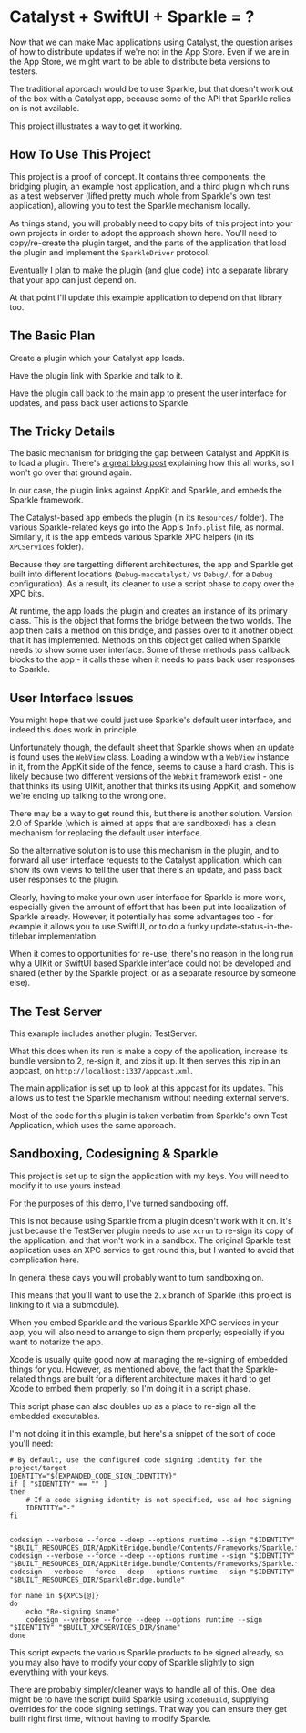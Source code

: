 # Catalyst + SwiftUI + Sparkle = ?

Now that we can make Mac applications using Catalyst, the question arises of how to distribute updates if we're not in the App Store. Even if we are in the App Store, we might want to be able to distribute beta versions to testers.

The traditional approach would be to use Sparkle, but that doesn't work out of the box with a Catalyst app, because some of the API that Sparkle relies on is not available.

This project illustrates a way to get it working.

## How To Use This Project

This project is a proof of concept. It contains three components: the bridging plugin, an example host application, and a third plugin which runs as a test webserver (lifted pretty much whole from Sparkle's own test application), allowing you to test the Sparkle mechanism locally. 

As things stand, you will probably need to copy bits of this project into your own projects in order to adopt the approach shown here. You'll need to copy/re-create the plugin target, and the parts of the application that load the plugin and implement the `SparkleDriver` protocol. 

Eventually I plan to make the plugin (and glue code) into a separate library that your app can just depend on. 

At that point I'll update this example application to depend on that library too.

## The Basic Plan

Create a plugin which your Catalyst app loads.

Have the plugin link with Sparkle and talk to it.

Have the plugin call back to the main app to present the user interface for updates, and pass back user actions to Sparkle.


## The Tricky Details

The basic mechanism for bridging the gap between Catalyst and AppKit is to load a plugin. There's [a great blog post](https://www.highcaffeinecontent.com/blog/20190607-Beyond-the-Checkbox-with-Catalyst-and-AppKit) explaining how this all works, so I won't go over that ground again.

In our case, the plugin links against AppKit and Sparkle, and embeds the Sparkle framework.

The Catalyst-based app embeds the plugin (in its `Resources/` folder). The various Sparkle-related keys go into the App's `Info.plist` file, as normal. Similarly, it is the app embeds various Sparkle XPC helpers (in its `XPCServices` folder). 

Because they are targetting different architectures, the app and Sparkle get built into different locations (`Debug-maccatalyst/` vs `Debug/`, for a `Debug` configuration). As a result, its cleaner to use a script phase to copy over the XPC bits. 

At runtime, the app loads the plugin and creates an instance of its primary class. This is the object that forms the bridge between the two worlds. The app then calls a method on this bridge, and passes over to it another object that it has implemented. Methods on this object get called when Sparkle needs to show some user interface. Some of these methods pass callback blocks to the app - it calls these when it needs to pass back user responses to Sparkle.  


## User Interface Issues 

You might hope that we could just use Sparkle's default user interface, and indeed this does work in principle. 

Unfortunately though, the default sheet that Sparkle shows when an update is found uses the `WebView` class. Loading a window with a `WebView` instance in it, from the AppKit side of the fence, seems to cause a hard crash. This is likely because two different versions of the `WebKit` framework exist - one that thinks its using UIKit, another that thinks its using AppKit, and somehow we're ending up talking to the wrong one.  

There may be a way to get round this, but there is another solution. Version 2.0 of Sparkle (which is aimed at apps that are sandboxed) has a clean mechanism for replacing the default user interface. 

So the alternative solution is to use this mechanism in the plugin, and to forward all user interface requests to the Catalyst application, which can show its own views to tell the user that there's an update, and pass back user responses to the plugin.

Clearly, having to make your own user interface for Sparkle is more work, especially given the amount of effort that has been put into localization of Sparkle already. However, it potentially has some advantages too - for example it allows you to use SwiftUI, or to do a funky update-status-in-the-titlebar implementation.

When it comes to opportunities for re-use, there's no reason in the long run why a UIKit or SwiftUI based Sparkle interface could not be developed and shared (either by the Sparkle project, or as a separate resource by someone else).

## The Test Server

This example includes another plugin: TestServer.

What this does when its run is make a copy of the application, increase its bundle version to 2, re-sign it, and zips it up. It then serves this zip in an appcast, on `http://localhost:1337/appcast.xml`.

The main application is set up to look at this appcast for its updates. This allows us to test the Sparkle mechanism without needing external servers.

Most of the code for this plugin is taken verbatim from Sparkle's own Test Application, which uses the same approach.

## Sandboxing, Codesigning & Sparkle

This project is set up to sign the application with my keys. You will need to modify it to use yours instead.

For the purposes of this demo, I've turned sandboxing off. 

This is not because using Sparkle from a plugin doesn't work with it on. It's just because the TestServer plugin needs to use `xcrun` to re-sign its copy of the application, and that won't work in a sandbox. The original Sparkle test application uses an XPC service to get round this, but I wanted to avoid that complication here.   

In general these days you will probably want to turn sandboxing on. 

This means that you'll want to use the `2.x` branch of Sparkle (this project is linking to it via a submodule).

When you embed Sparkle and the various Sparkle XPC services in your app, you will also need to arrange to sign them properly; especially if you want to notarize the app.

Xcode is usually quite good now at managing the re-signing of embedded things for you. However, as mentioned above, the fact that the Sparkle-related things are built for a different architecture makes it hard to get Xcode to embed them properly, so I'm doing it in a script phase.

This script phase can also doubles up as a place to re-sign all the embedded executables.

I'm not doing it in this example, but here's a snippet of the sort of code you'll need:

```
# By default, use the configured code signing identity for the project/target
IDENTITY="${EXPANDED_CODE_SIGN_IDENTITY}"
if [ "$IDENTITY" == "" ]
then
    # If a code signing identity is not specified, use ad hoc signing
    IDENTITY="-"
fi


codesign --verbose --force --deep --options runtime --sign "$IDENTITY" "$BUILT_RESOURCES_DIR/AppKitBridge.bundle/Contents/Frameworks/Sparkle.framework/Versions/A/Resources/Updater.app"
codesign --verbose --force --deep --options runtime --sign "$IDENTITY" "$BUILT_RESOURCES_DIR/AppKitBridge.bundle/Contents/Frameworks/Sparkle.framework/Versions/A"
codesign --verbose --force --deep --options runtime --sign "$IDENTITY" "$BUILT_RESOURCES_DIR/SparkleBridge.bundle"

for name in ${XPCS[@]}
do
    echo "Re-signing $name"
    codesign --verbose --force --deep --options runtime --sign "$IDENTITY" "$BUILT_XPCSERVICES_DIR/$name"
done
```

This script expects the various Sparkle products to be signed already, so you may also have to modify your copy of Sparkle slightly to sign everything with your keys. 

There are probably simpler/cleaner ways to handle all of this. One idea might be to have the script build Sparkle using `xcodebuild`, supplying overrides for the code signing settings. That way you can ensure they get built right first time, without having to modify Sparkle.
